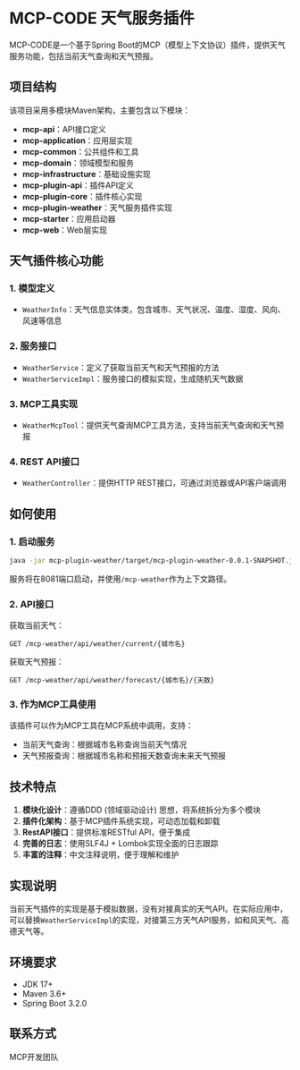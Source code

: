 # MCP-CODE 天气服务插件

MCP-CODE是一个基于Spring Boot的MCP（模型上下文协议）插件，提供天气服务功能，包括当前天气查询和天气预报。

## 项目结构

该项目采用多模块Maven架构，主要包含以下模块：

- **mcp-api**：API接口定义
- **mcp-application**：应用层实现
- **mcp-common**：公共组件和工具
- **mcp-domain**：领域模型和服务
- **mcp-infrastructure**：基础设施实现
- **mcp-plugin-api**：插件API定义
- **mcp-plugin-core**：插件核心实现
- **mcp-plugin-weather**：天气服务插件实现
- **mcp-starter**：应用启动器
- **mcp-web**：Web层实现

## 天气插件核心功能

### 1. 模型定义

- `WeatherInfo`：天气信息实体类，包含城市、天气状况、温度、湿度、风向、风速等信息

### 2. 服务接口

- `WeatherService`：定义了获取当前天气和天气预报的方法
- `WeatherServiceImpl`：服务接口的模拟实现，生成随机天气数据

### 3. MCP工具实现

- `WeatherMcpTool`：提供天气查询MCP工具方法，支持当前天气查询和天气预报

### 4. REST API接口

- `WeatherController`：提供HTTP REST接口，可通过浏览器或API客户端调用

## 如何使用

### 1. 启动服务

```bash
java -jar mcp-plugin-weather/target/mcp-plugin-weather-0.0.1-SNAPSHOT.jar
```

服务将在8081端口启动，并使用`/mcp-weather`作为上下文路径。

### 2. API接口

获取当前天气：
```
GET /mcp-weather/api/weather/current/{城市名}
```

获取天气预报：
```
GET /mcp-weather/api/weather/forecast/{城市名}/{天数}
```

### 3. 作为MCP工具使用

该插件可以作为MCP工具在MCP系统中调用，支持：

- 当前天气查询：根据城市名称查询当前天气情况
- 天气预报查询：根据城市名称和预报天数查询未来天气预报

## 技术特点

1. **模块化设计**：遵循DDD (领域驱动设计) 思想，将系统拆分为多个模块
2. **插件化架构**：基于MCP插件系统实现，可动态加载和卸载
3. **RestAPI接口**：提供标准RESTful API，便于集成
4. **完善的日志**：使用SLF4J + Lombok实现全面的日志跟踪
5. **丰富的注释**：中文注释说明，便于理解和维护

## 实现说明

当前天气插件的实现是基于模拟数据，没有对接真实的天气API。在实际应用中，可以替换`WeatherServiceImpl`的实现，对接第三方天气API服务，如和风天气、高德天气等。

## 环境要求

- JDK 17+
- Maven 3.6+
- Spring Boot 3.2.0

## 联系方式

MCP开发团队